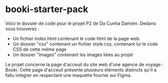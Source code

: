 # booki-starter-pack

Voici le dossier de code pour le projet P2 de Da Cunha Damien.
Dedans vous trouverez :

- Un fichier index.html contenant le code html de la page web.
- Un dossier "css" contenant un fichier style.css, contenant lui le code CSS de cette même page
- Un dossier "images" contenant les images liées au projet

Le projet concerne la page d'acceuil du site web d'une agence de voyage : Booki.
Cette page d'acceuil présente plusieurs éléments distincts qu'il a fallu intégrer en respectant une maquette fournie sur Figma.
